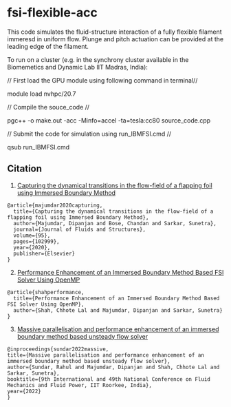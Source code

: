 # fsi-flexible-acc
This code simulates the fluid-structure interaction of a fully flexible filament immeresd in uniform flow. Plunge and pitch actuation can be provided at the leading edge of the filament.

To run on a cluster (e.g. in the synchrony cluster available in the Biomemetics and Dynamic Lab IIT Madras, India):

// First load the GPU module using following command in terminal//

module load nvhpc/20.7

// Compile the souce_code //

pgc++ -o make.out -acc -Minfo=accel -ta=tesla:cc80 source_code.cpp


// Submit the code for simulation using run_IBMFSI.cmd //

qsub run_IBMFSI.cmd


## Citation

1. [Capturing the dynamical transitions in the flow-field of a flapping foil using Immersed Boundary Method](https://www.sciencedirect.com/science/article/abs/pii/S0889974620300128)
```
@article{majumdar2020capturing,
  title={Capturing the dynamical transitions in the flow-field of a flapping foil using Immersed Boundary Method},
  author={Majumdar, Dipanjan and Bose, Chandan and Sarkar, Sunetra},
  journal={Journal of Fluids and Structures},
  volume={95},
  pages={102999},
  year={2020},
  publisher={Elsevier}
}
```
2. [Performance Enhancement of an Immersed Boundary Method Based FSI Solver Using OpenMP](https://www.nal.res.in/cfdimgs/FullPaper/P27-Performance%20Enhancement%20of%20an%20Immersed%20Boundary%20Method.pdf)

```
@article{shahperformance,
  title={Performance Enhancement of an Immersed Boundary Method Based FSI Solver Using OpenMP},
  author={Shah, Chhote Lal and Majumdar, Dipanjan and Sarkar, Sunetra}
}
```
3. [Massive parallelisation and performance enhancement of an immersed boundary method based unsteady flow solver](https://arxiv.org/abs/2402.17337)

```
@inproceedings{sundar2022massive,
title={Massive parallelisation and performance enhancement of an immersed boundary method based unsteady flow solver},
author={Sundar, Rahul and Majumdar, Dipanjan and Shah, Chhote Lal and Sarkar, Sunetra},
booktitle={9th International and 49th National Conference on Fluid Mechanics and Fluid Power, IIT Roorkee, India},
year={2022}
}
```
